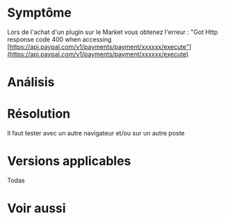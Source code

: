Symptôme 
========

Lors de l'achat d'un plugin sur le Market vous obtenez l'erreur : "Got
Http response code 400 when accessing
[https://api.paypal.com/v1/payments/payment/xxxxxx/execute"](https://api.paypal.com/v1/payments/payment/xxxxxx/execute)

Análisis 
=======

Résolution 
==========

Il faut tester avec un autre navigateur et/ou sur un autre poste

Versions applicables 
====================

Todas

Voir aussi 
==========
